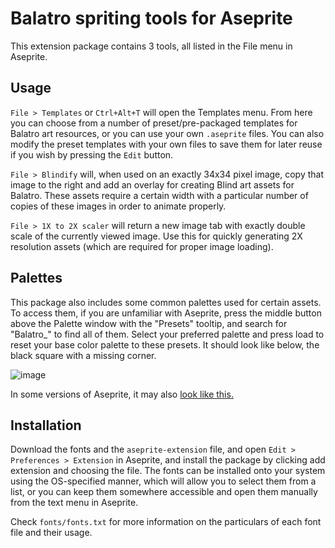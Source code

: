 # Balatro spriting tools for Aseprite
This extension package contains 3 tools, all listed in the File menu in Aseprite.

## Usage
`File > Templates` or `Ctrl+Alt+T` will open the Templates menu. From here you can choose from a number of preset/pre-packaged templates for Balatro art resources, or you can use your own `.aseprite` files. You can also modify the preset templates with your own files to save them for later reuse if you wish by pressing the `Edit` button.

`File > Blindify` will, when used on an exactly 34x34 pixel image, copy that image to the right and add an overlay for creating Blind art assets for Balatro. These assets require a certain width with a particular number of copies of these images in order to animate properly.

`File > 1X to 2X scaler` will return a new image tab with exactly double scale of the currently viewed image. Use this for quickly generating 2X resolution assets (which are required for proper image loading).

## Palettes
This package also includes some common palettes used for certain assets. To access them, if you are unfamiliar with Aseprite, press the middle button above the Palette window with the "Presets" tooltip, and search for "Balatro_" to find all of them. Select your preferred palette and press load to reset your base color palette to these presets. It should look like below, the black square with a missing corner.

![image](https://github.com/user-attachments/assets/6e5e74e8-4238-40ed-9cf4-418cdbcff804)

In some versions of Aseprite, it may also [look like this.](https://imgur.com/nlLvOHv)
## Installation
Download the fonts and the `aseprite-extension` file, and open `Edit > Preferences > Extension` in Aseprite, and install the package by clicking add extension and choosing the file.
The fonts can be installed onto your system using the OS-specified manner, which will allow you to select them from a list, or you can keep them somewhere accessible and open them manually from the text menu in Aseprite.

Check `fonts/fonts.txt` for more information on the particulars of each font file and their usage.
